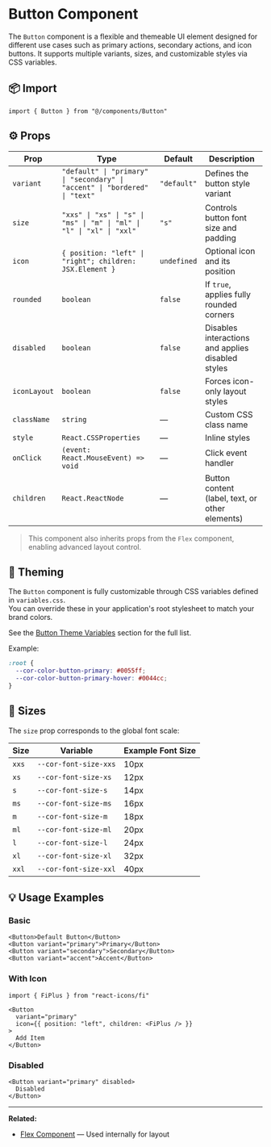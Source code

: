 

# Button Component

The `Button` component is a flexible and themeable UI element designed for different use cases such as primary actions, secondary actions, and icon buttons. It supports multiple variants, sizes, and customizable styles via CSS variables.

## 📦 Import

```tsx
import { Button } from "@/components/Button"
```

## ⚙️ Props

| Prop         | Type                                                                                      | Default     | Description |
|--------------|-------------------------------------------------------------------------------------------|-------------|-------------|
| `variant`    | `"default" \| "primary" \| "secondary" \| "accent" \| "bordered" \| "text"`               | `"default"` | Defines the button style variant |
| `size`       | `"xxs" \| "xs" \| "s" \| "ms" \| "m" \| "ml" \| "l" \| "xl" \| "xxl"`                      | `"s"`       | Controls button font size and padding |
| `icon`       | `{ position: "left" \| "right"; children: JSX.Element }`                                  | `undefined` | Optional icon and its position |
| `rounded`    | `boolean`                                                                                 | `false`     | If `true`, applies fully rounded corners |
| `disabled`   | `boolean`                                                                                 | `false`     | Disables interactions and applies disabled styles |
| `iconLayout` | `boolean`                                                                                 | `false`     | Forces icon-only layout styles |
| `className`  | `string`                                                                                  | —           | Custom CSS class name |
| `style`      | `React.CSSProperties`                                                                     | —           | Inline styles |
| `onClick`    | `(event: React.MouseEvent) => void`                                                       | —           | Click event handler |
| `children`   | `React.ReactNode`                                                                         | —           | Button content (label, text, or other elements) |

> This component also inherits props from the `Flex` component, enabling advanced layout control.

## 🎨 Theming

The `Button` component is fully customizable through CSS variables defined in `variables.css`.  
You can override these in your application's root stylesheet to match your brand colors.

See the [Button Theme Variables](../../README.md#-button-theme-variables) section for the full list.

Example:

```css
:root {
  --cor-color-button-primary: #0055ff;
  --cor-color-button-primary-hover: #0044cc;
}
```

## 📏 Sizes

The `size` prop corresponds to the global font scale:

| Size   | Variable                  | Example Font Size |
|--------|---------------------------|-------------------|
| `xxs`  | `--cor-font-size-xxs`      | 10px              |
| `xs`   | `--cor-font-size-xs`       | 12px              |
| `s`    | `--cor-font-size-s`        | 14px              |
| `ms`   | `--cor-font-size-ms`       | 16px              |
| `m`    | `--cor-font-size-m`        | 18px              |
| `ml`   | `--cor-font-size-ml`       | 20px              |
| `l`    | `--cor-font-size-l`        | 24px              |
| `xl`   | `--cor-font-size-xl`       | 32px              |
| `xxl`  | `--cor-font-size-xxl`      | 40px              |

## 💡 Usage Examples

### Basic
```tsx
<Button>Default Button</Button>
<Button variant="primary">Primary</Button>
<Button variant="secondary">Secondary</Button>
<Button variant="accent">Accent</Button>
```

### With Icon
```tsx
import { FiPlus } from "react-icons/fi"

<Button
  variant="primary"
  icon={{ position: "left", children: <FiPlus /> }}
>
  Add Item
</Button>
```

### Disabled
```tsx
<Button variant="primary" disabled>
  Disabled
</Button>
```

---

**Related:**  
- [Flex Component](./Flex.md) — Used internally for layout
